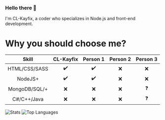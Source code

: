 ### Hello there :wave:
I'm CL-Kayfix, a coder who specializes in Node.js and front-end development.

 
# Why you should choose me?
 
|          Skill         | CL-Kayfix | Person 1 | Person 2 | Person 3 |
|:----------------------:|:---------:|:--------:|:--------:|:--------:|
|          HTML/CSS/SASS |     ✔️     |     ✔️    |  ❌    |     ❌    |
|                NodeJS+ |     ✔️     |     ✔️    |     ❌    |     ❌   |
|          MongoDB/SQL/+ |     ❌     |     ❌    |     ❌    |     ❓     |
|            C#/C++/Java |     ❌     |     ❌    |     ❌    |     ❓     |

![Stats](https://github-readme-stats.vercel.app/api?username=CL-Kayfix&show_icons=false&theme=radical)
![Top Languages](https://github-readme-stats.vercel.app/api/top-langs/?username=CL-Kayfix)

